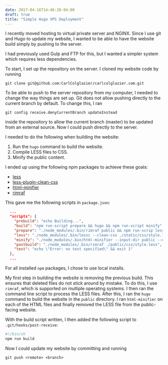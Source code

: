 ```yaml
---
date: 2017-04-16T14:46:28-04:00
draft: true
title: "Simple Hugo VPS Deployment"
---
```


I recently moved hosting to virtual private server and NGINX. Since I use git
and Hugo to update my website, I wanted to be able to have the website build
simply by pushing to the server.

I had previously used Gulp and FTP for this, but I wanted a simpler system
which requires less dependencies.

To start, I set up the repository on the server. I cloned my website code by
running

```
git clone git@github.com:CarlColglazier/carlcolglazier.com.git
```

To be able to push to the server repository from my computer, I needed to change
the way things are set up. Git does not allow pushing directly to the current
branch by default. To change this, I ran

```
git config receive.denyCurrentBranch updateInstead
```

inside the repository to allow the current branch (master) to be updated from
an external source. Now I could push directly to the server.

I needed to do the following when building the website:

1. Run the `hugo` command to build the website.
2. Compile LESS files to CSS.
3. Minify the public content.

I ended up using the following npm packages to achieve these goals:

+ [less](https://www.npmjs.com/package/less)
+ [less-plugin-clean-css](https://www.npmjs.com/package/less-plugin-clean-css)
+ [html-minifier](https://www.npmjs.com/package/html-minifier)
+ [rimraf](https://www.npmjs.com/package/rimraf)

This gave me the following scripts in `package.json`:

```json
  ...
  "scripts": {
    "prebuild": "echo Building...",
    "build": "npm run-script prepare && hugo && npm run-script minify",
    "prepare": "./node_modules/.bin/rimraf public && npm run-scrip less",
    "less": "./node_modules/.bin/lessc --clean-css ./static/css/style.less ./static/css/style.css",
    "minify": "./node_modules/.bin/html-minifier --input-dir public --output-dir public -c html-minify.conf --file-ext html",
    "postbuild": "./node_modules/.bin/rimraf ./public/css/style.less",
    "test": "echo \"Error: no test specified\" && exit 1"
  },
  ...
```

For all installed `npm` packages, I chose to use local installs.

My first step in building the website is removing the previous
build. This ensures that deleted files do not stick around by
mistake. To do this, I use `rimraf`, which is supported on multiple
operating systems. I then ran the command line script to process the
LESS files. After this, I ran the `hugo` command to build the website
in the `public` directory. I ran `html-minifier` on each of the HTML
files and finally removed the LESS file from the public-facing
website.

With the build script written, I then added the following script to
`.git/hooks/post-receive`:

```sh
#!/bin/sh
npm run build
```

Now I could update my website by committing and running

```
git push <remote> <branch>
```

